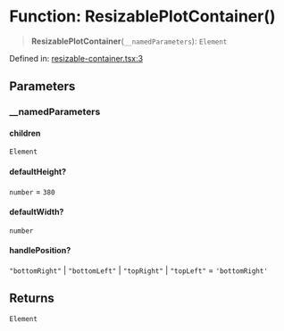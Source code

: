 # Function: ResizablePlotContainer()

> **ResizablePlotContainer**(`__namedParameters`): `Element`

Defined in: [resizable-container.tsx:3](https://github.com/GeoDaCenter/openassistant/blob/fd29806c870b11792765637bc0dc6fbb46bd3016/packages/common/src/resizable-container.tsx#L3)

## Parameters

### \_\_namedParameters

#### children

`Element`

#### defaultHeight?

`number` = `380`

#### defaultWidth?

`number`

#### handlePosition?

`"bottomRight"` \| `"bottomLeft"` \| `"topRight"` \| `"topLeft"` = `'bottomRight'`

## Returns

`Element`
